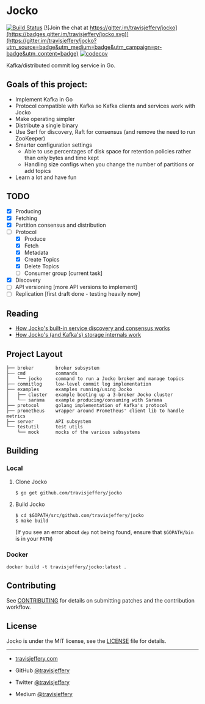 # Jocko

[![Build Status](https://semaphoreci.com/api/v1/travisjeffery/jocko/branches/master/shields_badge.svg)](https://semaphoreci.com/travisjeffery/jocko) [![Join the chat at https://gitter.im/travisjeffery/jocko](https://badges.gitter.im/travisjeffery/jocko.svg)](https://gitter.im/travisjeffery/jocko?utm_source=badge&utm_medium=badge&utm_campaign=pr-badge&utm_content=badge)
[![codecov](https://codecov.io/gh/travisjeffery/jocko/branch/master/graph/badge.svg)](https://codecov.io/gh/travisjeffery/jocko)

Kafka/distributed commit log service in Go.

## Goals of this project:

- Implement Kafka in Go
- Protocol compatible with Kafka so Kafka clients and services work with Jocko
- Make operating simpler
- Distribute a single binary
- Use Serf for discovery, Raft for consensus (and remove the need to run ZooKeeper)
- Smarter configuration settings
    - Able to use percentages of disk space for retention policies rather than only bytes and time kept
    - Handling size configs when you change the number of partitions or add topics
- Learn a lot and have fun

## TODO

- [x] Producing
- [x] Fetching
- [x] Partition consensus and distribution
- [ ] Protocol
    - [x] Produce
    - [x] Fetch
    - [x] Metadata
    - [x] Create Topics
    - [x] Delete Topics
    - [ ] Consumer group [current task]
- [x] Discovery
- [ ] API versioning [more API versions to implement]
- [ ] Replication [first draft done - testing heavily now]

## Reading

- [How Jocko's built-in service discovery and consensus works](https://medium.com/the-hoard/building-a-kafka-that-doesnt-depend-on-zookeeper-2c4701b6e961#.uamxtq1yz)
- [How Jocko's (and Kafka's) storage internals work](https://medium.com/the-hoard/how-kafkas-storage-internals-work-3a29b02e026#.qfbssm978)

## Project Layout

```
├── broker        broker subsystem
├── cmd           commands
│   └── jocko     command to run a Jocko broker and manage topics
├── commitlog     low-level commit log implementation
├── examples      examples running/using Jocko
│   ├── cluster   example booting up a 3-broker Jocko cluster
│   └── sarama    example producing/consuming with Sarama
├── protocol      golang implementation of Kafka's protocol
├── prometheus    wrapper around Prometheus' client lib to handle metrics
├── server        API subsystem
└── testutil      test utils
    └── mock      mocks of the various subsystems
```

## Building

### Local

1. Clone Jocko

    ```
    $ go get github.com/travisjeffery/jocko
    ```

1. Build Jocko

    ```
    $ cd $GOPATH/src/github.com/travisjeffery/jocko
    $ make build
    ```

    (If you see an error about `dep` not being found, ensure that
    `$GOPATH/bin` is in your `PATH`)

### Docker

`docker build -t travisjeffery/jocko:latest .`

## Contributing

See [CONTRIBUTING](CONTRIBUTING.md) for details on submitting patches and the contribution workflow.

## License

Jocko is under the MIT license, see the [LICENSE](LICENSE) file for details.

---

- [travisjeffery.com](http://travisjeffery.com)
- GitHub [@travisjeffery](https://github.com/travisjeffery)
- Twitter [@travisjeffery](https://twitter.com/travisjeffery)

- Medium [@travisjeffery](https://medium.com/@travisjeffery)
